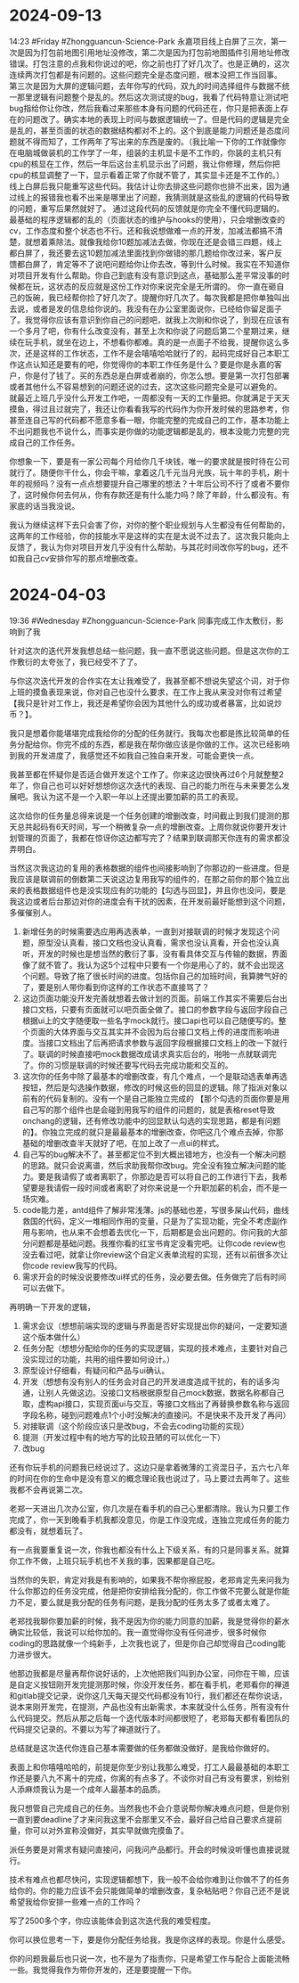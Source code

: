 # 2024-09-13
14:23
#Friday
#Zhongguancun-Science-Park 
永嘉项目线上白屏了三次，第一次是因为打包前地图引用地址没修改，第二次是因为打包前地图插件引用地址修改错误。打包注意的点我和你说过的吧，你之前也打了好几次了。也是正确的，这次连续两次打包都是有问题的。这些问题完全是态度问题，根本没把工作当回事。
第三次是因为大屏的逻辑问题，去年你写的代码，双九的时间选择组件与数据不统一那里逻辑有问题整个是乱的。然后这次测试提的bug，我看了代码特意让测试吧bug指给你让你改，然后我看过来那些本身有问题的代码还在，你只是把表面上存在的问题改了。确实本地的表现上时间与数据逻辑统一了。但是代码的逻辑是完全是乱的，甚至页面的状态的数据结构都对不上的。这个到底是能力问题还是态度问题就不得而知了，工作两年了写出来的东西是废的。（我比喻一下你的工作就像你在电脑城做装机的工作学了一年，组装的主机显卡是不工作的，你装的主机只有cpu的核显在工作，然后一年后这台主机显示出了问题，我让你修理，然后你把cpu的核显调整了一下，显示看着正常了你就不管了，其实显卡还是不工作的。）线上白屏后我只能重写这些代码。我估计让你去排这些问题你也排不出来，因为通过线上的报错我也看不出来是哪里出了问题，我猜测就是这些乱的逻辑的代码导致的问题，重写后果然就好了。
通过这段代码的反馈就是你完全不懂代码逻辑的。最基础的程序逻辑都的乱的（页面状态的维护与hooks的使用），只会增删改查的cv，工作态度和整个状态也不行。还和我说想做难一点的开发，加减法都搞不清楚，就想着乘除法。就像我给你10题加减法去做，你现在还是会错三四题，线上都白屏了，我还要去这10题加减法里面找到你做错的那几题给你改过来，客户反馈都白屏了，肯定等不了说吧问题给你让你去改，等到什么时候。我实在不知道你对项目开发有什么帮助。你自己到底有没有意识到这点，基础那么差平常没事的时候都在玩，这状态的反应就是这份工作对你来说完全是无所谓的。
你一直在砸自己的饭碗，我已经帮你捡了好几次了。提醒你好几次了。每次我都是把你单独叫出去说，或者是发的信息给你说的。我没有在办公室里面说你，已经给你留足面子了。我觉得你应该有意识到你自己的问题吧，就我上次刚和你说了，到现在应该有一个多月了吧，你有什么改变没有，甚至上次和你说了问题后第二个星期过来，继续在玩手机，就坐在边上，不想看你都难。真的是一点面子不给我，提醒你这么多次，还是这样的工作状态，工作不是会嘻嘻哈哈就行了的，起码完成好自己本职工作这点认知还是要有的吧，你觉得你的本职工作任务是什么？要是你是永嘉的客户，你是付了钱了。买的东西总是白屏或者崩的，你怎么想。要是第一次打包部署或者其他什么不容易想到的问题还说的过去，这次这些问题完全是可以避免的。
就最近上班几乎没什么开发工作吧，一周都没有一天的工作量把。你就满足于天天摸鱼，得过且过就完了，我还让你看看我写的代码作为你开发时候的思路参考，你甚至连自己写的代码都不愿意多看一眼，你能完整的完成自己的工作，基本功能上不出问题我也不说什么，而事实是你做的功能逻辑都是乱的，根本没能力完整的完成自己的工作任务。

你想象一下，要是有一家公司每个月给你几千块钱，唯一的要求就是按时待在公司就行了。随便你干什么，你会干嘛，拿着这几千元当月光族，玩十年的手机，刷十年的视频吗？没有一点点想要提升自己哪里的想法？十年后公司不行了或者不要你了，这时候你何去何从，你有存款还是有什么能力吗？除了年龄，什么都没有。有家底的话当我没说。

我认为继续这样下去只会害了你，对你的整个职业规划与人生都没有任何帮助的，这两年的工作经验，你的技能水平是这样的实在是太说不过去了。这次我只能向上反馈了，我认为你对项目开发几乎没有什么帮助，与其花时间改你写的bug，还不如我自己cv安排你写的那点增删改查。


# 2024-04-03
19:36
#Wednesday 
#Zhongguancun-Science-Park 
同事完成工作太敷衍，影响到了我

针对这次的迭代开发我想总结一些问题，我一直不愿说这些问题。但是这次你的工作敷衍的太夸张了，我已经受不了了。

与你这次迭代开发的合作实在太让我难受了，我甚至都不想说失望这个词，对于你上班的摸鱼表现来说，你对自己也没什么要求，在工作上我从来没对你有过希望【我只是针对工作上，我还是希望你会因为其他什么的成功或者暴富，比如说炒币？】。

我只是想着你能堪堪完成我给你的分配的任务就行。我每次也都是拣比较简单的任务分配给你。你完不成的东西，都是我在帮你做应该是你做的工作。这次已经影响到我的开发进度了，我感觉还不如我自己独自来开发，可能会更快一点。

我甚至都在怀疑你是否适合做开发这个工作了。你来这边很快再过6个月就整整2年了，你自己也可以好好想想你这次迭代的表现、自己的能力所在与未来要怎么发展吧。我认为这不是一个入职一年以上还提出要加薪的员工的表现。

这次给你的任务量总得来说是一个任务创建的增删改查，时间截止到我们提测的那天总共起码有6天时间，写一个稍微复杂一点的增删改查。上周你就说你要开发计划管理的页面了，我都在惊讶你这边都写完了？结果到联调那天你连有的需求都没弄明白。

当然这次我这边的复用的表格数据的组件也间接影响到了你那边的一些进度。但是我应该是联调前的倒数第二天说这边复用我写的组件的，在那之前你的那个独立出来的表格数据组件也是没实现应有的功能的【勾选与回显】，并且你也没问，要是我这边或者后台那边对你的进度会有干扰的因素，在开发前最好能想到这个问题，多催催别人。

1. 新增任务的时候需要选应用再选表单，一直到对接联调的时候才发现这个问题，原型没认真看，接口文档也没认真看，需求也没认真看，开会也没认真听，开发的时候也是想当然的敷衍了事，没有看具体交互与传输的数据，界面像了就不管了。我认为这5个过程中只要有一个你是用心了的，就不会出现这个问题。导致了拖了很长时间的进度。包括你自己的加班时间，我算脾气好的了，要是别人带你看到你这样的工作状态不直接骂了？
2. 这边页面功能没开发完善就想着去做计划的页面。前端工作其实不需要后台出接口文档，只要有页面就可以吧页面全做了。接口的参数字段与返回字段自己根据ui上的文字随便取一些名字mock就行。接口api也可以自己随便写的。整个页面的大体界面与交互其实并不会因为后台接口文档上传的进度而影响进度。当接口文档出了后再把请求参数与返回字段根据接口文档上的改一下就行了。联调的时候直接吧mock数据改成请求真实后台的，啪啪一点就联调完了。你的习惯是联调的时候还要写代码去完成功能和交互的。
3. 这次你的任务中除了最基本的增删改查，有几个难点，一个是联动选表单再选按钮，然后是勾选操作数据，修改的时候这些的回显的逻辑。除了指派对象以前有的代码复制的。没有一个是自己能独立完成的 【那个勾选的页面你要是用自己写的那个组件也是会碰到用我写的组件的问题的，就是表格reset导致onchang的逻辑，还有修改功能中的回显默认勾选的实现思路，都是有问题的】。你独立完成的就只是最最基本的增删改查，你吧这几个难点去掉，你那基础的增删改查半天就好了吧，在加上改了一点ui的样式。
4. 自己写的bug解决不了。甚至都定位不到大概出错地方，也没有一个解决问题的思路。就只会说离谱，然后求助我帮你改bug。完全没有独立解决问题的能力。要是我请假了或者离职了，你那边是否可以将自己的工作进行下去，我希望要是我请假一段时间或者离职了对你来说是一个升职加薪的机会，而不是一场灾难。
5. code能力差，antd组件了解非常浅薄。js的基础也差，写很多屎山代码，曲线救国的代码，定义一堆相同作用的变量，只是为了实现功能，完全不考虑副作用与影响，也从来不会想着去优化一下，后期都是会出问题的。你问我的大部分问题都是基础问题。我推你看的红宝书肯定没看完吧。让你code review也没去看过吧，就拿让你review这个自定义表单流程的实现，还有以前很多次让你code review我写的代码。
6. 需求开会的时候没说要修改ui样式的任务，没必要去做。任务做完了后有时间可以去做下。


再明确一下开发的逻辑，

1. 需求会议（想想前端实现的逻辑与界面是否好实现提出你的疑问，一定要知道这个版本做什么）
2. 任务分配（想想分配给你的任务的实现逻辑，实现的技术难点，主要针对自己没实现过的功能，共用的组件要如何设计。）
3. 原型设计仔细看，有疑问和产品与ui确认。
4. 开发（想想有没有别人的任务会对自己的开发进度造成干扰的，有的话多沟通，让别人先做这边。没接口文档根据原型自己mock数据，数据名称都自己取，虚构api接口，实现页面ui与交互，等接口文档出了再替换参数名称与返回字段名称，碰到问题难点1个小时没解决的直接问。不是快来不及开发了再问）
5. 对接联调（这个阶段应该只是改bug，不会去coding功能的实现）
6. 提测（开发过程中有的地方写的比较丑陋的可以优化一下）
7. 改bug

还有你玩手机的问题我已经说过了。这边只是拿着微薄的工资混日子，五六七八年的时间在你的生命中是没有意义的概念理论我也说过了，马上要过去两年了。这些我都不会再说第二次。

老郑一天进出几次办公室，你几次是在看手机的自己心里都清除。我认为只要工作完成了，你一天到晚看手机我都没意见，你是工作没完成，连独立完成任务的能力都没有，就想着玩了。

有一点我要重复说一次，你我也都没有什么上下级关系，有的只是同事关系。就算你工作不做，上班只玩手机也不关我的事，因果都是自己吃。

当然你的失职，肯定对我是有影响的，如果我不帮你擦屁股，老郑肯定先来问我为什么你那边的任务没完成，他是把你安排给我分配的，你工作做不完要么就是你能力不足，要么就是我分配的任务有问题，是我分配的任务太多了或者太难了。

老郑找我聊你要加薪的时候，我不是因为你的能力同意的加薪，我是觉得你的薪水确实比较低，我说可以给你加的。我一直觉得你没有任何进步，很多时候你coding的思路就像一个纯新手，上次我也说了，但是你自己却觉得自己coding能力进步很大。

他那边我都是尽量再帮你说好话的，上次他把我们叫到办公室，问你在干嘛，应该是自定义按钮刚开发完提测那时候，你没开发任务，都在看手机，老郑看你的禅道和gitlab提交记录，说你这几天每天提交代码都没有10行，我们都还在帮你说话，说本来刚开发完，在提测，产品也没有出新需求，本来就没什么任务，所有没有什么代码提交。然后从那之后每一个迭代版本时间都很短了，老郑每天都有看团队的代码提交记录的。不要以为写了禅道就行了。

总结就是这次迭代你连自己基本需要做的任务都做没做好，是我给你做好的。

表面上和你嘻嘻哈哈的，前提是你至少别让我那么难受，打工人最最基础的本职工作还是要八九不离十的完成，你离的有点多了。不谈你对自己有没有要求，别给别人添麻烦我认为是一个成年人最基本的品质。

我只想管自己完成自己的任务。当然我也不会介意说帮你解决难点问题，但是你别一直到要deadline了才来问我这里不会那里又不会，最好自己给自己要求点提前量，你可以对外宣称没做好，其实早就做完摸鱼了。

派任务要是对需求有疑问直接问，问我问产品都行。开会的时候没听懂也直接说就行。

技术有难点也都尽快问，实现逻辑都想下，我一般不会给你难到让你做不了的任务给你的。你的能力应该不会只能做简单的增删改查，复杂粘贴吧？你自己还不是说希望我给你安排一些难一点的工作吗？

写了2500多个字，你应该能体会到这次迭代我的难受程度。

你可以换位思考一下，要是你分配任务给我，我是你这样的表现。你是什么感受。

你的问题我最后也只说一次，也不是为了指责你，只是希望工作与配合上面能流畅一些。我觉得我作为带你开发的，还是要提醒一下你。